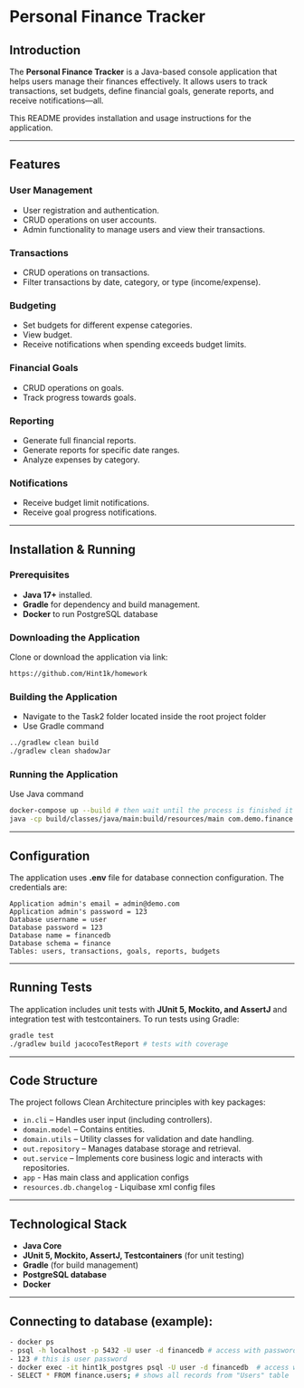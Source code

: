 # Personal Finance Tracker

## Introduction

The **Personal Finance Tracker** is a Java-based console application that helps users manage their finances effectively.
It allows users to track transactions, set budgets, define financial goals, generate reports, and receive notifications—all.

This README provides installation and usage instructions for the application.

---

## Features

### User Management
- User registration and authentication.
- CRUD operations on user accounts.
- Admin functionality to manage users and view their transactions.

### Transactions
- CRUD operations on transactions.
- Filter transactions by date, category, or type (income/expense).

### Budgeting
- Set budgets for different expense categories.
- View budget.
- Receive notifications when spending exceeds budget limits.

### Financial Goals
- CRUD operations on goals.
- Track progress towards goals.

### Reporting
- Generate full financial reports.
- Generate reports for specific date ranges.
- Analyze expenses by category.

### Notifications
- Receive budget limit notifications.
- Receive goal progress notifications.

---

## Installation & Running

### Prerequisites
- **Java 17+** installed.
- **Gradle** for dependency and build management.
- **Docker** to run PostgreSQL database

### Downloading the Application
Clone or download the application via link:
```bash
https://github.com/Hint1k/homework
```

### Building the Application
- Navigate to the Task2 folder located inside the root project folder
- Use Gradle command
```bash
../gradlew clean build 
./gradlew clean shadowJar 
```

### Running the Application
Use Java command
```bash
docker-compose up --build # then wait until the process is finished it may take some time
java -cp build/classes/java/main:build/resources/main com.demo.finance.app.TaskOneMain
```

---

## Configuration

The application uses **.env** file for database connection configuration. The credentials are:
```
Application admin's email = admin@demo.com
Application admin's password = 123
Database username = user
Database password = 123
Database name = financedb
Database schema = finance
Tables: users, transactions, goals, reports, budgets
```


---

## Running Tests

The application includes unit tests with **JUnit 5, Mockito, and AssertJ** and integration test with testcontainers. 
To run tests using Gradle:
```bash
gradle test
./gradlew build jacocoTestReport # tests with coverage
```

---

## Code Structure

The project follows Clean Architecture principles with key packages:
- `in.cli` – Handles user input (including controllers).
- `domain.model` – Contains entities.
- `domain.utils` – Utility classes for validation and date handling.
- `out.repository` – Manages database storage and retrieval.
- `out.service` – Implements core business logic and interacts with repositories.
- `app` - Has main class and application configs
- `resources.db.changelog` - Liquibase xml config files
---

## Technological Stack
- **Java Core**
- **JUnit 5, Mockito, AssertJ, Testcontainers** (for unit testing)
- **Gradle** (for build management)
- **PostgreSQL database**
- **Docker**

---

## Connecting to database (example):
```bash
- docker ps
- psql -h localhost -p 5432 -U user -d financedb # access with password 
- 123 # this is user password
- docker exec -it hint1k_postgres psql -U user -d financedb  # access without password
- SELECT * FROM finance.users; # shows all records from "Users" table
```